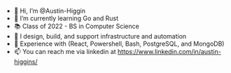 - 👋 Hi, I’m @Austin-Higgin
- 🌱 I’m currently learning Go and Rust
- 📚 Class of 2022 - BS in Computer Science
- 💼 I design, build, and support infrastructure and automation
- 🧠 Experience with (React, Powershell, Bash, PostgreSQL, and MongoDB)
- 📫 You can reach me via linkedin at https://www.linkedin.com/in/austin-higgins/
